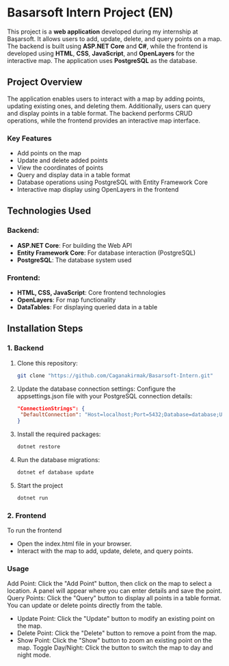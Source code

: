 # Basarsoft Intern Project (EN)

This project is a **web application** developed during my internship at Başarsoft. It allows users to add, update, delete, and query points on a map. The backend is built using **ASP.NET Core** and **C#**, while the frontend is developed using **HTML**, **CSS**, **JavaScript**, and **OpenLayers** for the interactive map. The application uses **PostgreSQL** as the database.

## Project Overview

The application enables users to interact with a map by adding points, updating existing ones, and deleting them. Additionally, users can query and display points in a table format. The backend performs CRUD operations, while the frontend provides an interactive map interface.

### Key Features
- Add points on the map
- Update and delete added points
- View the coordinates of points
- Query and display data in a table format
- Database operations using PostgreSQL with Entity Framework Core
- Interactive map display using OpenLayers in the frontend

## Technologies Used

### Backend:
- **ASP.NET Core**: For building the Web API
- **Entity Framework Core**: For database interaction (PostgreSQL)
- **PostgreSQL**: The database system used

### Frontend:
- **HTML, CSS, JavaScript**: Core frontend technologies
- **OpenLayers**: For map functionality
- **DataTables**: For displaying queried data in a table

## Installation Steps

### 1. Backend
1. Clone this repository:
   ```bash
   git clone "https://github.com/Caganakirmak/Basarsoft-Intern.git"

2. Update the database connection settings:
   Configure the appsettings.json file with your PostgreSQL connection details:
   ```json
   "ConnectionStrings": {
    "DefaultConnection": "Host=localhost;Port=5432;Database=database;Username=postgres;Password=12345678"
   }
3. Install the required packages:
   ```bash
   dotnet restore
4. Run the database migrations:
   ```bash
   dotnet ef database update
5. Start the project
   ```bash
   dotnet run
### 2. Frontend
To run the frontend
   - Open the index.html file in your browser.
   - Interact with the map to add, update, delete, and query points.
### Usage
Add Point: Click the "Add Point" button, then click on the map to select a location. A panel will appear where you can enter details and save the point.
Query Points: Click the "Query" button to display all points in a table format. You can update or delete points directly from the table.
   - Update Point: Click the "Update" button to modify an existing point on the map.
   - Delete Point: Click the "Delete" button to remove a point from the map.
   - Show Point: Click the "Show" button to zoom an existing point on the map.
Toggle Day/Night: Click the button to switch the map to day and night mode.
